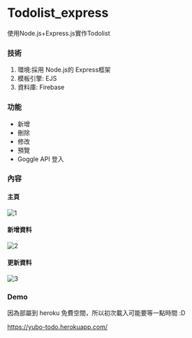 # Todolist_express
使用Node.js+Express.js實作Todolist

### 技術
1. 環境:採用 Node.js的 Express框架
2. 模板引擎: EJS
3. 資料庫: Firebase

### 功能
- 新增
- 刪除
- 修改
- 預覽
- Goggle API 登入

### 內容

#### 主頁
![1](https://user-images.githubusercontent.com/43400890/149974162-033a7de0-219f-4782-8b2b-0d06a1850003.PNG)

#### 新增資料
![2](https://user-images.githubusercontent.com/43400890/149974202-44e4b8dd-a9c2-402f-a5c9-8e48dc34ad92.PNG)

#### 更新資料
![3](https://user-images.githubusercontent.com/43400890/149974218-286b2809-6a70-42af-80f3-6bf20b00143f.PNG)

### Demo
因為部屬到 heroku 免費空間，所以初次載入可能要等一點時間 :D

https://yubo-todo.herokuapp.com/
